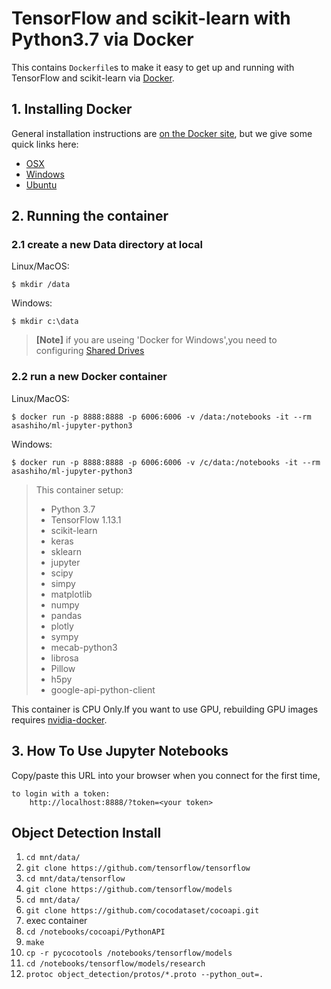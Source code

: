 # TensorFlow and scikit-learn with Python3.7 via Docker

This contains `Dockerfile`s to make it easy to get up and running with
TensorFlow and scikit-learn via [Docker](http://www.docker.com/).


## 1. Installing Docker
General installation instructions are
[on the Docker site](https://docs.docker.com/installation/), but we give some
quick links here:

* [OSX](https://www.docker.com/docker-mac)
* [Windows](https://www.docker.com/docker-windows)
* [Ubuntu](https://www.docker.com/docker-ubuntu)

## 2. Running the container

### 2.1 create a new Data directory at local
Linux/MacOS:

    $ mkdir /data
    
Windows:

    $ mkdir c:\data


>**[Note]**
>if you are useing 'Docker for Windows',you need to configuring [Shared Drives](https://blogs.msdn.microsoft.com/stevelasker/2016/06/14/configuring-docker-for-windows-volumes/)


### 2.2 run a new Docker container
Linux/MacOS:

    $ docker run -p 8888:8888 -p 6006:6006 -v /data:/notebooks -it --rm asashiho/ml-jupyter-python3

Windows:

    $ docker run -p 8888:8888 -p 6006:6006 -v /c/data:/notebooks -it --rm asashiho/ml-jupyter-python3



>This container setup:
>- Python 3.7
>- TensorFlow 1.13.1
>- scikit-learn 
>- keras
>- sklearn
>- jupyter
>- scipy
>- simpy
>- matplotlib
>- numpy
>- pandas
>- plotly
>- sympy
>- mecab-python3
>- librosa
>- Pillow
>- h5py
>- google-api-python-client


This container is CPU Only.If you want to use GPU, rebuilding GPU images requires [nvidia-docker](https://github.com/NVIDIA/nvidia-docker).


## 3. How To Use Jupyter Notebooks

Copy/paste this URL into your browser when you connect for the first time,


    to login with a token:
        http://localhost:8888/?token=<your token>

## Object Detection Install

1. `cd mnt/data/`
2. `git clone https://github.com/tensorflow/tensorflow`
3. `cd mnt/data/tensorflow`
4. `git clone https://github.com/tensorflow/models`
5. `cd mnt/data/`
6. `git clone https://github.com/cocodataset/cocoapi.git`
7. exec container
8. `cd /notebooks/cocoapi/PythonAPI`
9. `make`
10. `cp -r pycocotools /notebooks/tensorflow/models`
11. `cd /notebooks/tensorflow/models/research`
12. `protoc object_detection/protos/*.proto --python_out=.`